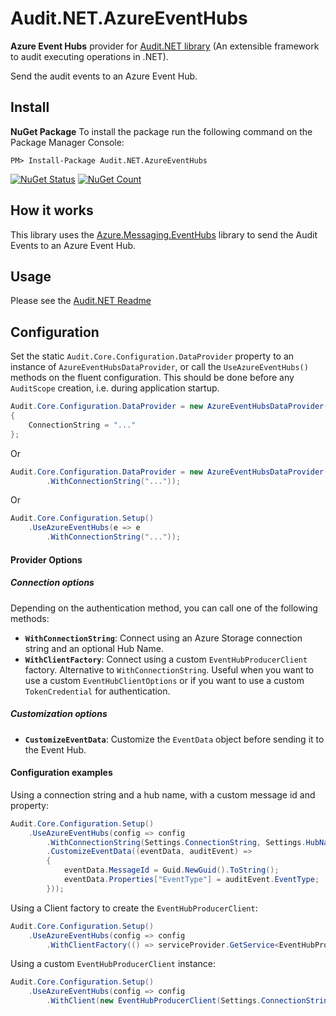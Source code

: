 # Audit.NET.AzureEventHubs
**Azure Event Hubs** provider for [Audit.NET library](https://github.com/thepirat000/Audit.NET) (An extensible framework to audit executing operations in .NET).

Send the audit events to an Azure Event Hub.

## Install

**NuGet Package** 
To install the package run the following command on the Package Manager Console:

```
PM> Install-Package Audit.NET.AzureEventHubs
```

[![NuGet Status](https://img.shields.io/nuget/v/Audit.NET.AzureEventHubs.svg?style=flat)](https://www.nuget.org/packages/Audit.NET.AzureEventHubs/)
[![NuGet Count](https://img.shields.io/nuget/dt/Audit.NET.AzureEventHubs.svg)](https://www.nuget.org/packages/Audit.NET.AzureEventHubs/)

## How it works

This library uses the [Azure.Messaging.EventHubs](https://www.nuget.org/packages/Azure.Messaging.EventHubs) library to send the Audit Events to an Azure Event Hub.

## Usage
Please see the [Audit.NET Readme](https://github.com/thepirat000/Audit.NET#usage)

## Configuration
Set the static `Audit.Core.Configuration.DataProvider` property to an instance of `AzureEventHubsDataProvider`, or call the `UseAzureEventHubs()` 
methods on the fluent configuration. This should be done before any `AuditScope` creation, i.e. during application startup.

```c#
Audit.Core.Configuration.DataProvider = new AzureEventHubsDataProvider()
{
    ConnectionString = "..."
};
```

Or

```c#
Audit.Core.Configuration.DataProvider = new AzureEventHubsDataProvider(e => e
        .WithConnectionString("..."));
```

Or 

```c#
Audit.Core.Configuration.Setup()
    .UseAzureEventHubs(e => e
        .WithConnectionString("..."));
```

#### Provider Options

##### Connection options

Depending on the authentication method, you can call one of the following methods:

- **`WithConnectionString`**: Connect using an Azure Storage connection string and an optional Hub Name.
- **`WithClientFactory`**: Connect using a custom `EventHubProducerClient` factory. Alternative to `WithConnectionString`. Useful when you want to use a custom `EventHubClientOptions` or if you want to use a custom `TokenCredential` for authentication. 

##### Customization options

- **`CustomizeEventData`**: Customize the `EventData` object before sending it to the Event Hub. 

#### Configuration examples

Using a connection string and a hub name, with a custom message id and property:
 
```c#
Audit.Core.Configuration.Setup()
    .UseAzureEventHubs(config => config
        .WithConnectionString(Settings.ConnectionString, Settings.HubName)
        .CustomizeEventData((eventData, auditEvent) =>
        {
            eventData.MessageId = Guid.NewGuid().ToString();
            eventData.Properties["EventType"] = auditEvent.EventType;
        }));
```

Using a Client factory to create the `EventHubProducerClient`:

```c#
Audit.Core.Configuration.Setup()
    .UseAzureEventHubs(config => config
        .WithClientFactory(() => serviceProvider.GetService<EventHubProducerClient>()));
```

Using a custom `EventHubProducerClient` instance:

```c#
Audit.Core.Configuration.Setup()
    .UseAzureEventHubs(config => config
        .WithClient(new EventHubProducerClient(Settings.ConnectionString));
```
